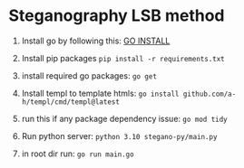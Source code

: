 # Steganography LSB method

1) Install go by following  this:
    [GO INSTALL](https://go.dev/doc/install)
2) Install pip packages
    `pip install -r requirements.txt`
3) install required go packages:
    `go get`
4) Install templ to template htmls:
    `go install github.com/a-h/templ/cmd/templ@latest`
5) run this if any package dependency issue:
    `go mod tidy`
6) Run python server:
    `python 3.10 stegano-py/main.py`

7) in root dir run:
    ``go run main.go``
